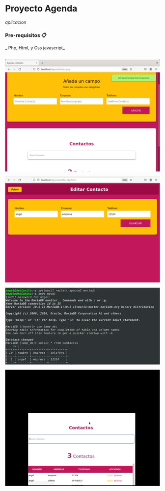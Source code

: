 # Proyecto Agenda

_aplicacion_


### Pre-requisitos 📋

_ Php, Html, y Css javascript_

##
![alt text](https://raw.githubusercontent.com/ubuangel/Agenda_Proyecto/master/images/inicio.png)

![alt text](https://raw.githubusercontent.com/ubuangel/Agenda_Proyecto/master/images/editar.png)


![alt text](https://raw.githubusercontent.com/ubuangel/Agenda_Proyecto/master/images/dbtermina.png)

![alt text](https://raw.githubusercontent.com/ubuangel/Agenda_Proyecto/master/images/record4.gif)
